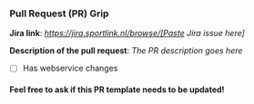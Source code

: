 ### Pull Request (PR) Grip

**Jira link**:
*https://jira.sportlink.nl/browse/[Paste Jira issue here]*

**Description of the pull request**:
*The PR description goes here*

- [ ] Has webservice changes

#### Feel free to ask if this PR template needs to be updated!
